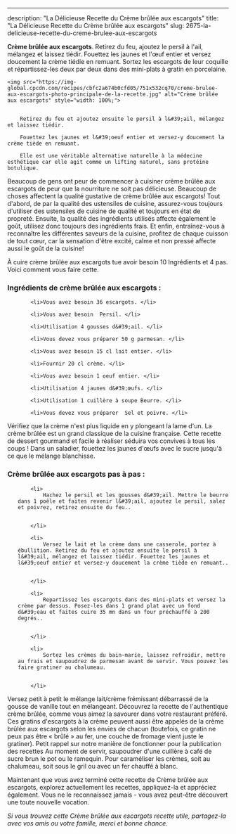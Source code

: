 ---
description: "La Délicieuse Recette du Crème brûlée aux escargots"
title: "La Délicieuse Recette du Crème brûlée aux escargots"
slug: 2675-la-delicieuse-recette-du-creme-brulee-aux-escargots

<p>
	<strong>Crème brûlée aux escargots</strong>. 
	Retirez du feu, ajoutez le persil à l&#39;ail, mélangez et laissez tiédir. Fouettez les jaunes et l&#39;œuf entier et versez doucement la crème tiédie en remuant. Sortez les escargots de leur coquille et répartissez-les deux par deux dans des mini-plats à gratin en porcelaine.
</p>
<p>
	
	<img src="https://img-global.cpcdn.com/recipes/cbfc2a674b0cfd05/751x532cq70/creme-brulee-aux-escargots-photo-principale-de-la-recette.jpg" alt="Crème brûlée aux escargots" style="width: 100%;">
	
	
		Retirez du feu et ajoutez ensuite le persil à l&#39;ail, mélangez et laissez tiédir.
	
		Fouettez les jaunes et l&#39;oeuf entier et versez-y doucement la crème tiède en remuant.
	
		Elle est une véritable alternative naturelle à la médecine esthétique car elle agit comme un lifting naturel, sans protéine botulique.
	
</p>

Beaucoup de gens ont peur de commencer à cuisiner crème brûlée aux escargots de peur que la nourriture ne soit pas délicieuse. Beaucoup de choses affectent la qualité gustative de crème brûlée aux escargots! Tout d'abord, de par la qualité des ustensiles de cuisine, assurez-vous toujours d'utiliser des ustensiles de cuisine de qualité et toujours en état de propreté. Ensuite, la qualité des ingrédients utilisés affecte également le goût, utilisez donc toujours des ingrédients frais. Et enfin, entraînez-vous à reconnaître les différentes saveurs de la cuisine, profitez de chaque cuisson de tout cœur, car la sensation d'être excité, calme et non pressé affecte aussi le goût de la cuisine!

<!--inarticleads1-->

À cuire crème brûlée aux escargots tue avoir besoin 10 Ingrédients et 4 pas. Voici comment vous faire cette.

<h3>Ingrédients de crème brûlée aux escargots :</h3>

<ol>
	
		<li>Vous avez besoin 36 escargots. </li>
	
		<li>Vous avez besoin  Persil. </li>
	
		<li>Utilisation 4 gousses d&#39;ail. </li>
	
		<li>Vous devez vous préparer 50 g parmesan. </li>
	
		<li>Vous avez besoin 15 cl lait entier. </li>
	
		<li>Fournir 20 cl crème. </li>
	
		<li>Vous avez besoin 1 oeuf entier. </li>
	
		<li>Utilisation 4 jaunes d&#39;œufs. </li>
	
		<li>Utilisation 1 cuillère à soupe Beurre. </li>
	
		<li>Vous devez vous préparer  Sel et poivre. </li>
	
</ol>

Vérifiez que la crème n&#39;est plus liquide en y plongeant la lame d&#39;un. La crème brûlée est un grand classique de la cuisine française. Cette recette de dessert gourmand et facile à réaliser séduira vos convives à tous les coups ! Dans un saladier, fouettez les jaunes d&#39;œufs avec le sucre jusqu&#39;à ce que le mélange blanchisse. 

<!--inarticleads2-->

<h3>Crème brûlée aux escargots pas à pas :</h3>

<ol>
	
		<li>
			Hachez le persil et les gousses d&#39;ail. Mettre le beurre dans 1 poêle et faites revenir l&#39;ail, ajoutez le persil, salez et poivrez, retirez ensuite du feu..
			
			
		</li>
	
		<li>
			Versez le lait et la crème dans une casserole, portez à ébullition. Retirez du feu et ajoutez ensuite le persil à l&#39;ail, mélangez et laissez tiédir. Fouettez les jaunes et l&#39;oeuf entier et versez-y doucement la crème tiède en remuant..
			
			
		</li>
	
		<li>
			Repartissez les escargots dans des mini-plats et versez la crème par dessus. Posez-les dans 1 grand plat avec un fond d&#39;eau et faites cuire 35 mn dans un four préchauffé à 200 degrés..
			
			
		</li>
	
		<li>
			Sortez les crèmes du bain-marie, laissez refroidir, mettre au frais et saupoudrez de parmesan avant de servir. Vous pouvez les faire gratiner au chalumeau.
			
			
		</li>
	
</ol>

Versez petit à petit le mélange lait/crème frémissant débarrassé de la gousse de vanille tout en mélangeant. Découvrez la recette de l&#39;authentique crème brûlée, comme vous aimez la savourer dans votre restaurant préféré. Ces gratins d&#39;escargots à la crème peuvent aussi être appelés de la crème brûlée aux escargots selon les envies de chacun (toutefois, ce gratin ne peux pas être « brûlé » au fer, une couche de fromage vient juste le gratiner). Petit rappel sur notre manière de fonctionner pour la publication des recettes Au moment de servir, saupoudrer d&#39;une cuillère à café de sucre brun le pot ou le ramequin. Pour caraméliser les crèmes, soit au chalumeau, soit sous le gril ou avec un fer chauffé à blanc. 

<!--inarticleads1-->

<p>
Maintenant que vous avez terminé cette recette de Crème brûlée aux escargots, explorez actuellement les recettes, appliquez-la et appréciez également. Vous ne le reconnaissez jamais - vous avez peut-être découvert une toute nouvelle vocation.
</p>

<p>
<i>Si vous trouvez cette Crème brûlée aux escargots recette utile, partagez-la avec vos amis ou votre famille, merci et bonne chance.</i>
</p>
